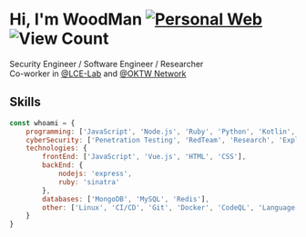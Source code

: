# Hi, I'm WoodMan [![Personal Web](https://img.shields.io/badge/Personal%20Web-%F0%9F%8C%90-blue?style=flat-square)](https://woodman.tw) ![View Count](https://komarev.com/ghpvc/?username=woodmangithub&label=Profile%20views&color=red&style=flat-square)
Security Engineer / Software Engineer / Researcher  
Co-worker in [@LCE-Lab](https://github.com/LCE-Lab) and [@OKTW Network](https://github.com/OKTW-Network)

## Skills
```js
const whoami = {
    programming: ['JavaScript', 'Node.js', 'Ruby', 'Python', 'Kotlin', 'C', 'C++', 'Java', 'Rust'],
    cyberSecurity: ['Penetration Testing', 'RedTeam', 'Research', 'Exploitation'],
    technologies: {
        frontEnd: ['JavaScript', 'Vue.js', 'HTML', 'CSS'],
        backEnd: {
            nodejs: 'express',
            ruby: 'sinatra'
        },
        databases: ['MongoDB', 'MySQL', 'Redis'],
        other: ['Linux', 'CI/CD', 'Git', 'Docker', 'CodeQL', 'Language Model']
    }
}
```
